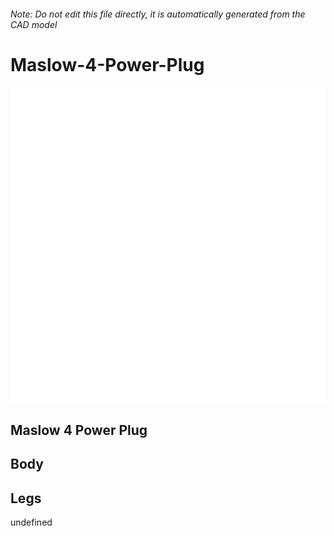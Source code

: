 ###### Note: Do not edit this file directly, it is automatically generated from the CAD model

# Maslow-4-Power-Plug

![](/project.svg)

## Maslow 4 Power Plug


## Body


## Legs


undefined


